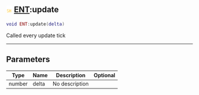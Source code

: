 ## ![shared](../../.gitbook/assets/shared.png) [ENT](https://iaswiki.rawr.dev/readme/ent):update

```lua
void ENT:update(delta)
```

Called every update tick

------
## Parameters

| Type   | Name | Description | Optional |
| ------ | ---- | ----------- | -------: |
| number | delta | No description |  |


